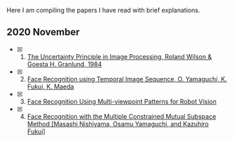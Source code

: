 Here I am compiling the papers I have read with brief explanations.

## 2020 November
- [x] 1. [The Uncertainty Principle in Image Processing, Roland Wilson & Goesta H. Granlund, 1984](https://sci-hub.do/https://ieeexplore.ieee.org/document/4767599)
- [x] 2. [Face Recognition using Temporal Image Sequence, O. Yamaguchi, K. Fukui, K. Maeda](http://www.cvlab.cs.tsukuba.ac.jp/~kfukui/english/epapers/fg1998.pdf)
- [x] 3. [Face Recognition Using Multi-viewpoint Patterns for Robot Vision](http://www.cvlab.cs.tsukuba.ac.jp/~kfukui/english/epapers/isrrModifiedwithHeaders.pdf)
- [x] 4. [Face Recognition with the Multiple Constrained Mutual Subspace Method [Masashi Nishiyama, Osamu Yamaguchi, and Kazuhiro Fukui]](http://www.cvlab.cs.tsukuba.ac.jp/~kfukui/english/epapers/AVBPA05.pdf) 
